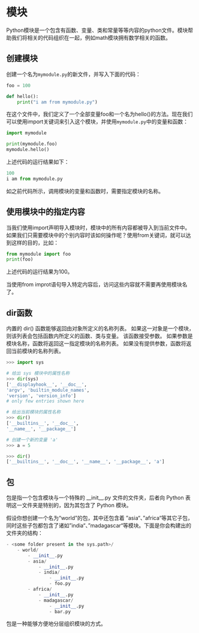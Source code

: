 
# 模块

Python模块是一个包含有函数、变量、类和常量等等内容的python文件。模块帮助我们将相关的代码组织在一起，例如math模块拥有数学相关的函数。

## 创建模块

创建一个名为`mymodule.py`的新文件，并写入下面的代码：

```python
foo = 100

def hello():
    print("i am from mymodule.py")
```

在这个文件中，我们定义了一个全部变量foo和一个名为hello()的方法。现在我们可以使用import关键词来引入这个模块，并使用`mymodule.py`中的变量和函数：

```python
import mymodule

print(mymodule.foo)
mymodule.hello()
```

上述代码的运行结果如下：

```python
100
i am from mymodule.py
```

如之前代码所示，调用模块的变量和函数时，需要指定模块的名称。

## 使用模块中的指定内容

当我们使用import声明导入模块时，模块中的所有内容都被导入到当前文件中。如果我们只需要模块中的个别内容时该如何操作呢？使用from关键词，就可以达到这样的目的，比如：

```python
from mymodule import foo
print(foo)
```
上述代码的运行结果为100。

当使用from improt语句导入特定内容后，访问这些内容就不需要再使用模块名了。

## dir函数

内置的 dir() 函数能够返回由对象所定义的名称列表。 如果这一对象是一个模块，则该列表会包括函数内所定义的函数、类与变量。
该函数接受参数。 如果参数是模块名称，函数将返回这一指定模块的名称列表。 如果没有提供参数，函数将返回当前模块的名称列表。

```python
>>> import sys

# 给出 sys 模块中的属性名称
>>> dir(sys)
['__displayhook__', '__doc__',
'argv', 'builtin_module_names',
'version', 'version_info']
# only few entries shown here

# 给出当前模块的属性名称
>>> dir()
['__builtins__', '__doc__',
'__name__', '__package__']

# 创建一个新的变量 'a'
>>> a = 5

>>> dir()
['__builtins__', '__doc__', '__name__', '__package__', 'a']
```

## 包

包是指一个包含模块与一个特殊的 \_\_init\_\_.py 文件的文件夹，后者向 Python 表明这一文件夹是特别的，因为其包含了 Python 模块。

假设你想创建一个名为“world”的包，其中还包含着 ”asia“、”africa“等其它子包，同时这些子包都包含了诸如”india“、”madagascar“等模块。下面是你会构建出的文件夹的结构：

```python
- <some folder present in the sys.path>/
    - world/
        - __init__.py
        - asia/
            - __init__.py
            - india/
                - __init__.py
                - foo.py
        - africa/
            - __init__.py
            - madagascar/
                - __init__.py
                - bar.py
```

包是一种能够方便地分层组织模块的方式。
